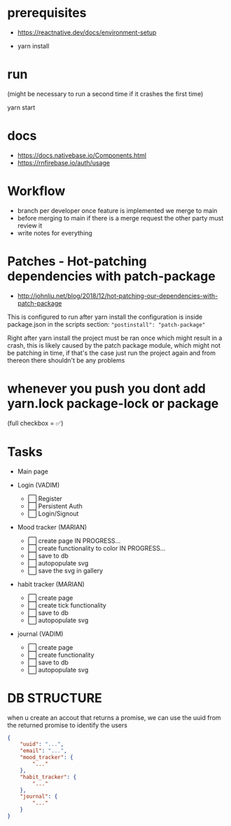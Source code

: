 # prerequisites

- https://reactnative.dev/docs/environment-setup

- yarn install

# run

(might be necessary to run a second time if it crashes the first time)

yarn start

# docs

- https://docs.nativebase.io/Components.html
- https://rnfirebase.io/auth/usage

# Workflow

- branch per developer once feature is implemented we merge to main
- before merging to main if there is a merge request the other party must review it
- write notes for everything

# Patches - Hot-patching dependencies with patch-package

- http://johnliu.net/blog/2018/12/hot-patching-our-dependencies-with-patch-package

This is configured to run after yarn install the configuration is inside package.json in the scripts section: `"postinstall": "patch-package"`

Right after yarn install the project must be ran once which might result in a crash, this is likely caused by the patch package module, which might not be patching in time, if that's the case just run the project again and from thereon there shouldn't be any problems

# whenever you push you dont add yarn.lock package-lock or package

(full checkbox = ✅)

# Tasks

- Main page
- Login (VADIM)

  - ⬜️ Register
  - ⬜️ Persistent Auth
  - ⬜️ Login/Signout

- Mood tracker (MARIAN)

  - ⬜️ create page
    IN PROGRESS...
  - ⬜️ create functionality to color
    IN PROGRESS...
  - ⬜️ save to db
  - ⬜️ autopopulate svg
  - ⬜️ save the svg in gallery

- habit tracker (MARIAN)

  - ⬜️ create page
  - ⬜️ create tick functionality
  - ⬜️ save to db
  - ⬜️ autopopulate svg

- journal (VADIM)
  - ⬜️ create page
  - ⬜️ create functionality
  - ⬜️ save to db
  - ⬜️ autopopulate svg

# DB STRUCTURE

when u create an accout that returns a promise, we can use the uuid from the returned promise to identify the users

```json
{
    "uuid": "...",
    "email": "...",
    "mood_tracker": {
        "..."
    },
    "habit_tracker": {
        "..."
    },
    "journal": {
        "..."
    }
}
```
